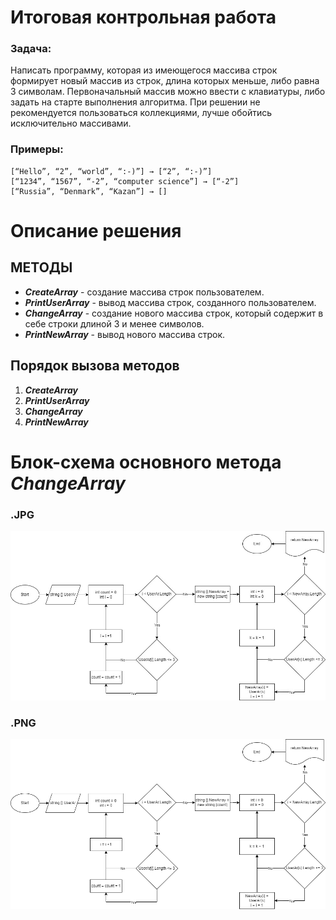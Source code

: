 # Итоговая контрольная работа
### Задача:
  Написать программу, которая из имеющегося массива строк формирует новый массив из строк, длина которых меньше, либо равна 3 символам. Первоначальный массив можно ввести с клавиатуры, либо задать на старте выполнения алгоритма. При решении не рекомендуется пользоваться коллекциями, лучше обойтись исключительно массивами.

### Примеры:
```
[“Hello”, “2”, “world”, “:-)”] → [“2”, “:-)”]
[“1234”, “1567”, “-2”, “computer science”] → [“-2”]
[“Russia”, “Denmark”, “Kazan”] → []
```

# Описание решения
## МЕТОДЫ
* _**CreateArray**_ - создание массива строк пользователем.
* _**PrintUserArray**_ - вывод массива строк, созданного пользователем.
* _**ChangeArray**_ - создание нового массива строк, который содержит в себе строки длиной 3 и менее символов.
* _**PrintNewArray**_ - вывод нового массива строк.

## Порядок вызова методов
1. _**CreateArray**_
2. _**PrintUserArray**_
3. _**ChangeArray**_
4. _**PrintNewArray**_

# Блок-схема основного метода _**ChangeArray**_
### .JPG
![Блок-схема jpg](Scheme/SchemeJPG.jpg)
### .PNG
![Блок-схема png](Scheme/SchemePNG.png)

